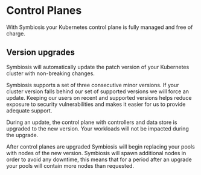 # Control Planes

With Symbiosis your Kubernetes control plane is fully managed and free of charge.

## Version upgrades

Symbiosis will automatically update the patch version of your Kubernetes cluster with non-breaking changes.

Symbiosis supports a set of three consecutive minor versions. If your cluster version falls behind our set of supported versions we will force an update. Keeping our users on recent and supported versions helps reduce exposure to security vulnerabilities and makes it easier for us to provide adequate support.

During an update, the control plane with controllers and data store is upgraded to the new version. Your workloads will not be impacted during the upgrade.

After control planes are upgraded Symbiosis will begin replacing your pools with nodes of the new version. Symbiosis will spawn additional nodes in order to avoid any downtime, this means that for a period after an upgrade your pools will contain more nodes than requested.
